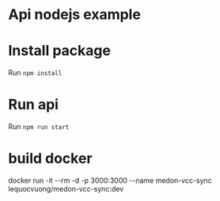 # Api nodejs example

# Install package

Run `npm install`

# Run api

Run `npm run start`

# build docker

docker run -it --rm -d -p 3000:3000 --name medon-vcc-sync lequocvuong/medon-vcc-sync:dev
